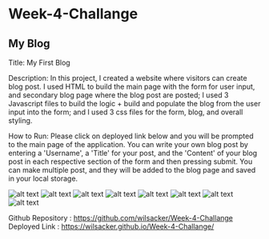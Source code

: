 # Week-4-Challange

## My Blog

Title: My First Blog

Description:
In this project, I created a website where visitors can create blog post. I used HTML to build the main page with the form for user input, and secondary blog page where the blog post are posted; I used 3 Javascript files to build the logic + build and populate the blog from the user input into the form; and I used 3 css files for the form, blog, and overall styling.

How to Run:
Please click on deployed link below and you will be prompted to the main page of the application. You can write your own blog post by entering a 'Username', a 'Title' for your post, and the 'Content' of your blog post in each respective section of the form and then pressing submit. You can make multiple post, and they will be added to the blog page and saved in your local storage.

![alt text]()
![alt text]()
![alt text]()
![alt text]()
![alt text]()
![alt text]()
![alt text]()
![alt text]()

Github Repository : https://github.com/wilsacker/Week-4-Challange Deployed Link : https://wilsacker.github.io/Week-4-Challange/